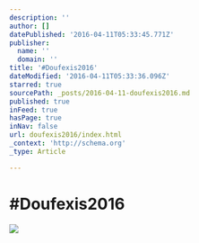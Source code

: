```yaml
---
description: ''
author: []
datePublished: '2016-04-11T05:33:45.771Z'
publisher:
  name: ''
  domain: ''
title: '#Doufexis2016'
dateModified: '2016-04-11T05:33:36.096Z'
starred: true
sourcePath: _posts/2016-04-11-doufexis2016.md
published: true
inFeed: true
hasPage: true
inNav: false
url: doufexis2016/index.html
_context: 'http://schema.org'
_type: Article

---
```

# \#Doufexis2016
![](https://the-grid-user-content.s3-us-west-2.amazonaws.com/98bbc609-51dc-4f92-b693-d4aa569efa74.png)